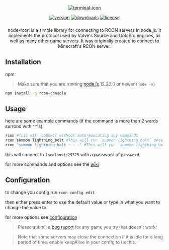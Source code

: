 <span align="center">

    

[![terminal-icon](https://badgen.net/badge/icon/Rcon-Console?icon=terminal&label&scale=10&color=green)](README.md)
    
[![version](https://badgen.net/npm/v/rcon-console?cache=300)](https://www.npmjs.com/package/rcon-console)
[![downloads](https://badgen.net/npm/dt/rcon-console?cache=300&scale=1.15)](https://npmcharts.com/compare/rcon-console?minimal=true)
[![license](https://badgen.net/github/license/bloomkd46/rcon-console)](https://github.com/bloomkd46/rcon-console/blob/master/LICENSE.md)
###
    
node-rcon is a simple library for connecting to RCON servers in node.js.
It implements the protocol used by Valve's Source and GoldSrc engines,
as well as many other game servers. It was originally created to connect to Minecraft's RCON server.

</span>

## Installation

npm:
> Make sure that you are running [node.js](https://nodejs.org/en/download/) 12.20.0 or newer (`node -v`)

```bash
npm install -g rcon-console
```
## Usage
here are some example commands (if the command is more than 2 words surrond with `""`'s)
```bash
rcon #This will connect without auto-executing any commands
rcon summon lightning_bolt #This will run `summon lightning_bolt` once connected
rcon "summon lightning_bolt ~ ~ ~" #This will run `summon lightning_bolt ~ ~ ~` once connected
```
this will connect to `localhost:25575` with a password of `password`

for more commands and options see the [wiki](../../wiki#Rcon-Console)
## Configuration
to change you config run `rcon config edit`

then either press enter to use the default value or type in what you want to change the value to.

for more options see [configuration](../../wiki#Configuration)

> Please submit a [bug report](../../issues/new/choose) for any game you try that doesn't work!

> Note that some servers may close the connection if it is idle for a long period of time. enable keepAlive in your config to fix this.
